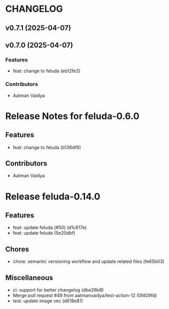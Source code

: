 # CHANGELOG

## v0.7.1 (2025-04-07)


## v0.7.0 (2025-04-07)

### Features
* feat: change to feluda (eb12fe3)

### Contributors
* Aatman Vaidya




# Release Notes for feluda-0.6.0

## Features
* feat: change to feluda (b136df8)

## Contributors
* Aatman Vaidya


# Release feluda-0.14.0

## Features
* feat: update feluda (#50) (d1c617e)
* feat: update feluda (5e20dbf)

## Chores
* chore: semantic versioning workflow and update related files (fe65b03)

## Miscellaneous
* ci: support for better changelog (dbe26b8)
* Merge pull request #49 from aatmanvaidya/test-action-12 (0f409fd)
* test: update image vec (d618e81)
